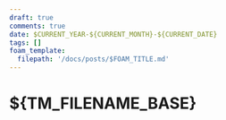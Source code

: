 ```yaml
---
draft: true
comments: true
date: $CURRENT_YEAR-${CURRENT_MONTH}-${CURRENT_DATE}
tags: []
foam_template:
  filepath: '/docs/posts/$FOAM_TITLE.md'
---
```


# ${TM_FILENAME_BASE}